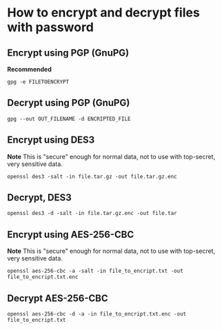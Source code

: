 # How to encrypt and decrypt files with password

## Encrypt using PGP (GnuPG)
**Recommended**

```
gpg -e FILETOENCRYPT
```

## Decrypt using PGP (GnuPG)
```
gpg --out OUT_FILENAME -d ENCRIPTED_FILE
```


## Encrypt using DES3
**Note** This is "secure" enough for normal data, not to use with top-secret, very sensitive data.
```
openssl des3 -salt -in file.tar.gz -out file.tar.gz.enc
```

## Decrypt, DES3
```
openssl des3 -d -salt -in file.tar.gz.enc -out file.tar
```


## Encrypt using AES-256-CBC
**Note** This is "secure" enough for normal data, not to use with top-secret, very sensitive data.
```
openssl aes-256-cbc -a -salt -in file_to_encript.txt -out file_to_encript.txt.enc
```

## Decrypt AES-256-CBC

```
openssl aes-256-cbc -d -a -in file_to_encript.txt.enc -out file_to_encript.txt
```